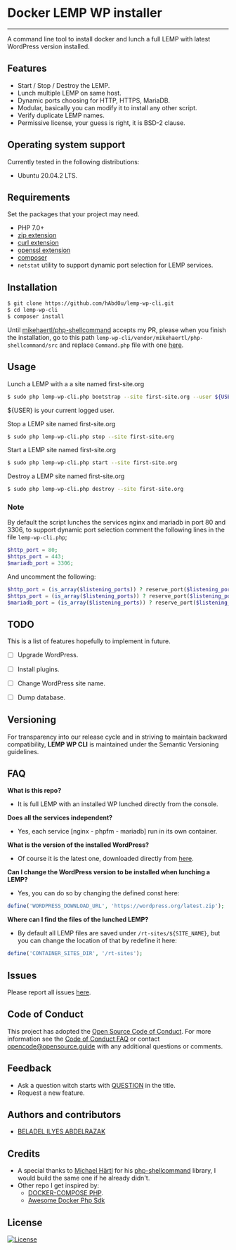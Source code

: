 # Docker LEMP WP installer
------------

A command line tool to install docker and lunch a full LEMP with latest WordPress version installed.


## Features

- Start / Stop / Destroy the LEMP.
- Lunch multiple LEMP on same host.
- Dynamic ports choosing for HTTP, HTTPS, MariaDB.
- Modular, basically you can modify it to install any other script.
- Verify duplicate LEMP names.
- Permissive license, your guess is right, it is BSD-2 clause.

## Operating system support

Currently tested in the following distributions:
- Ubuntu 20.04.2 LTS.

## Requirements

Set the packages that your project may need.
 
- PHP 7.0+
- [zip extension](https://www.php.net/manual/en/zip.installation.php)
- [curl extension](https://www.php.net/manual/en/curl.installation.php)
- [openssl extension](https://www.php.net/manual/en/openssl.installation.php)
- [composer](https://getcomposer.org/download/)
- `netstat` utility to support dynamic port selection for LEMP services.

## Installation		
```bash
$ git clone https://github.com/hAbd0u/lemp-wp-cli.git
$ cd lemp-wp-cli
$ composer install
```
Until [mikehaertl/php-shellcommand](https://github.com/mikehaertl/php-shellcommand) accepts my PR, please when you finish the installation, go to this path `lemp-wp-cli/vendor/mikehaertl/php-shellcommand/src` and replace `Command.php` file with one [here](https://github.com/hAbd0u/php-shellcommand/blob/master/src/Command.php).

## Usage
Lunch a LEMP with a a site named first-site.org
```bash
$ sudo php lemp-wp-cli.php bootstrap --site first-site.org --user ${USER}
```
${USER} is your current logged user.

Stop a LEMP site named first-site.org
```bash
$ sudo php lemp-wp-cli.php stop --site first-site.org
```

Start a LEMP site named first-site.org
```bash
$ sudo php lemp-wp-cli.php start --site first-site.org
```

Destroy a LEMP site named first-site.org
```bash
$ sudo php lemp-wp-cli.php destroy --site first-site.org
```

### Note
By default the script lunches the services nginx and mariadb in port 80 and 3306, to support dynamic port selection comment the following lines in the file `lemp-wp-cli.php`;
```php
$http_port = 80;
$https_port = 443;
$mariadb_port = 3306;
```

And uncomment the following:
```php
$http_port = (is_array($listening_ports)) ? reserve_port($listening_ports) : reserve_port([0]);
$https_port = (is_array($listening_ports)) ? reserve_port($listening_ports) : reserve_port([0]);
$mariadb_port = (is_array($listening_ports)) ? reserve_port($listening_ports) : reserve_port([0]);
```

## TODO 
This is a list of features hopefully to implement in future.
- [ ] Upgrade WordPress.
- [ ] Install plugins.
- [ ] Change WordPress site name.
- [ ] Dump database.


## Versioning

For transparency into our release cycle and in striving to maintain backward compatibility, **LEMP WP CLI** is maintained under the Semantic Versioning guidelines.


## FAQ

**What is this repo?**
- It is full LEMP with an installed WP lunched directly from the console.

**Does all the services independent?**
- Yes, each service [nginx - phpfm - mariadb] run in its own container.

**What is the version of the installed WordPress?**
- Of course it is the latest one, downloaded directly from [here](https://wordpress.org/latest.zip).

**Can I change the WordPress version to be installed when lunching a LEMP?**
- Yes, you can do so by changing the defined const here:
```php
define('WORDPRESS_DOWNLOAD_URL', 'https://wordpress.org/latest.zip');
```
**Where can I find the files of the lunched LEMP?**
- By default all LEMP files are saved under `/rt-sites/${SITE_NAME}`, but you can change the location of that by redefine it here:
```php
define('CONTAINER_SITES_DIR', '/rt-sites');
```


## Issues
Please report all issues [here](https://github.com/hAbd0u/lemp-wp-cli/issues).


## Code of Conduct

This project has adopted the [Open Source Code of Conduct](https://opensource.guide/code-of-conduct/). For more information see the [Code of Conduct FAQ](https://opensource.guide/code-of-conduct/faq/) or contact [opencode@opensource.guide](mailto:opencode@opensource.guide) with any additional questions or comments.


## Feedback

* Ask a question witch starts with [QUESTION](https://github.com/hAbd0u/lemp-wp-cli/issues) in the title.
* Request a new feature.


## Authors and contributors
- [BELADEL ILYES ABDELRAZAK](https://github.com/hAbd0u)


## Credits
- A special thanks to [Michael Härtl](https://github.com/mikehaertl) for his [php-shellcommand](https://github.com/mikehaertl/php-shellcommand) library, I would build the same one if he already didn't.
- Other repo I get inspired by:
  *  [DOCKER-COMPOSE PHP](https://github.com/omauger/docker-compose-php).
  *  [Awesome Docker Php Sdk](https://github.com/theodorosploumis/awesome-docker-php#docker-compose-php-sdk)



## License

[![License](https://img.shields.io/badge/License-BSD%202--Clause-orange.svg)](https://opensource.org/licenses/BSD-2-Clause)
